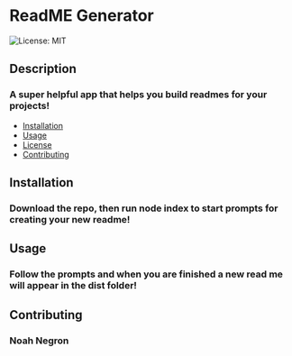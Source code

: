 # ReadME Generator
  ![License: MIT](https://img.shields.io/badge/License-MIT-yellow.svg)
  ## Description
  ### A super helpful app that helps you build readmes for your projects!
  - <a href="#installation">Installation</a>
  - <a href="#usage">Usage</a>
  - <a href="#license">License</a>
  - <a href="#contributing">Contributing</a>
  ## Installation
  ### Download the repo, then run node index to start prompts for creating your new readme!
  ## Usage
  ### Follow the prompts and when you are finished a new read me will appear in the dist folder!
  ## Contributing
  ### Noah Negron